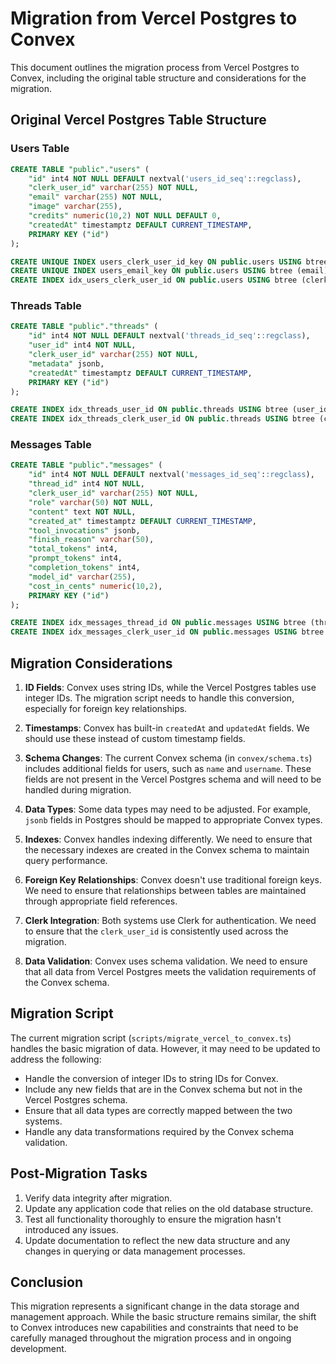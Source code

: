 # Migration from Vercel Postgres to Convex

This document outlines the migration process from Vercel Postgres to Convex, including the original table structure and considerations for the migration.

## Original Vercel Postgres Table Structure

### Users Table

```sql
CREATE TABLE "public"."users" (
    "id" int4 NOT NULL DEFAULT nextval('users_id_seq'::regclass),
    "clerk_user_id" varchar(255) NOT NULL,
    "email" varchar(255) NOT NULL,
    "image" varchar(255),
    "credits" numeric(10,2) NOT NULL DEFAULT 0,
    "createdAt" timestamptz DEFAULT CURRENT_TIMESTAMP,
    PRIMARY KEY ("id")
);

CREATE UNIQUE INDEX users_clerk_user_id_key ON public.users USING btree (clerk_user_id);
CREATE UNIQUE INDEX users_email_key ON public.users USING btree (email);
CREATE INDEX idx_users_clerk_user_id ON public.users USING btree (clerk_user_id);
```

### Threads Table

```sql
CREATE TABLE "public"."threads" (
    "id" int4 NOT NULL DEFAULT nextval('threads_id_seq'::regclass),
    "user_id" int4 NOT NULL,
    "clerk_user_id" varchar(255) NOT NULL,
    "metadata" jsonb,
    "createdAt" timestamptz DEFAULT CURRENT_TIMESTAMP,
    PRIMARY KEY ("id")
);

CREATE INDEX idx_threads_user_id ON public.threads USING btree (user_id);
CREATE INDEX idx_threads_clerk_user_id ON public.threads USING btree (clerk_user_id);
```

### Messages Table

```sql
CREATE TABLE "public"."messages" (
    "id" int4 NOT NULL DEFAULT nextval('messages_id_seq'::regclass),
    "thread_id" int4 NOT NULL,
    "clerk_user_id" varchar(255) NOT NULL,
    "role" varchar(50) NOT NULL,
    "content" text NOT NULL,
    "created_at" timestamptz DEFAULT CURRENT_TIMESTAMP,
    "tool_invocations" jsonb,
    "finish_reason" varchar(50),
    "total_tokens" int4,
    "prompt_tokens" int4,
    "completion_tokens" int4,
    "model_id" varchar(255),
    "cost_in_cents" numeric(10,2),
    PRIMARY KEY ("id")
);

CREATE INDEX idx_messages_thread_id ON public.messages USING btree (thread_id);
CREATE INDEX idx_messages_clerk_user_id ON public.messages USING btree (clerk_user_id);
```

## Migration Considerations

1. **ID Fields**: Convex uses string IDs, while the Vercel Postgres tables use integer IDs. The migration script needs to handle this conversion, especially for foreign key relationships.

2. **Timestamps**: Convex has built-in `createdAt` and `updatedAt` fields. We should use these instead of custom timestamp fields.

3. **Schema Changes**: The current Convex schema (in `convex/schema.ts`) includes additional fields for users, such as `name` and `username`. These fields are not present in the Vercel Postgres schema and will need to be handled during migration.

4. **Data Types**: Some data types may need to be adjusted. For example, `jsonb` fields in Postgres should be mapped to appropriate Convex types.

5. **Indexes**: Convex handles indexing differently. We need to ensure that the necessary indexes are created in the Convex schema to maintain query performance.

6. **Foreign Key Relationships**: Convex doesn't use traditional foreign keys. We need to ensure that relationships between tables are maintained through appropriate field references.

7. **Clerk Integration**: Both systems use Clerk for authentication. We need to ensure that the `clerk_user_id` is consistently used across the migration.

8. **Data Validation**: Convex uses schema validation. We need to ensure that all data from Vercel Postgres meets the validation requirements of the Convex schema.

## Migration Script

The current migration script (`scripts/migrate_vercel_to_convex.ts`) handles the basic migration of data. However, it may need to be updated to address the following:

- Handle the conversion of integer IDs to string IDs for Convex.
- Include any new fields that are in the Convex schema but not in the Vercel Postgres schema.
- Ensure that all data types are correctly mapped between the two systems.
- Handle any data transformations required by the Convex schema validation.

## Post-Migration Tasks

1. Verify data integrity after migration.
2. Update any application code that relies on the old database structure.
3. Test all functionality thoroughly to ensure the migration hasn't introduced any issues.
4. Update documentation to reflect the new data structure and any changes in querying or data management processes.

## Conclusion

This migration represents a significant change in the data storage and management approach. While the basic structure remains similar, the shift to Convex introduces new capabilities and constraints that need to be carefully managed throughout the migration process and in ongoing development.